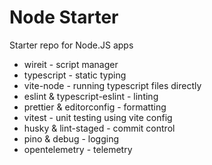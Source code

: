 # Node Starter

Starter repo for Node.JS apps

- wireit - script manager
- typescript - static typing
- vite-node - running typescript files directly
- eslint & typescript-eslint - linting
- prettier & editorconfig - formatting
- vitest - unit testing using vite config
- husky & lint-staged - commit control
- pino & debug - logging
- opentelemetry - telemetry
